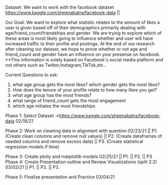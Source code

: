 Dataset: We want to work with the facebook dataset https://www.kaggle.com/sheenabatra/facebook-data ||

Our Goal: We want to explore what statistic relates to the amount of likes a user is given based off of their demographics primarily dealing with age/friend_count/friendships and gender. We are trying to explore which of these areas is most likely going to influence whether and user will have increased traffic to their profile and postings. At the end of our research after cleaning our dataset, we hope to prove whether or not age and friend_count and gender have an influence on your presense on facebook. 
**This information is solely based on Facebook's social media platform and not others such as Twitter,Instagram,TikTok,etc..


Current Questions to ask:
1. what age group gets the most likes? which gender gets the most likes?
2. How does the tenure of your profile relate to how many likes you get?
3. what age group has the most friends?
4. what range of friend_count gets the most engagement 
5. which age initiates the most friendships


Phase 1: Select Dataset ->https://www.kaggle.com/sheenabatra/facebook-data 02/18/21

Phase 2: Work on cleaning data in alignment with question 02/23/21
  || P1. (Create clean columns and remove null values)
  || P2. (Create dataframes of needed columns and remove excess data)
  || P3. (Create statistical regression models if time)

Phase 3: Create plotly and matplotlib models 02/25/21
  || P1.
  || P2.
  || P3
Phase 4: Create Presentation outline and Review Visualizations (split 2:2) 03/02/21
  || P1.
  || P2.
  || P3.

Phase 5: Finalize presentation and Practice 03/04/21
